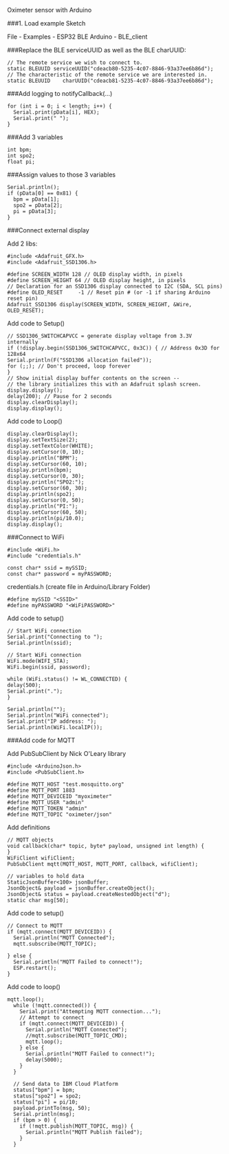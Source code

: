 Oximeter sensor with Arduino

###1. Load example Sketch 

File - Examples - ESP32 BLE Arduino - BLE_client
	
###Replace the BLE serviceUUID as well as the BLE charUUID:
	
```
// The remote service we wish to connect to.
static BLEUUID serviceUUID("cdeacb80-5235-4c07-8846-93a37ee6b86d");
// The characteristic of the remote service we are interested in.
static BLEUUID    charUUID("cdeacb81-5235-4c07-8846-93a37ee6b86d");
```
	
###Add logging to notifyCallback(...)
	
```
for (int i = 0; i < length; i++) {
  Serial.print(pData[i], HEX);
  Serial.print(" ");
}
```

###Add 3 variables   
	
```
int bpm;
int spo2;
float pi;
```
	
###Assign values to those 3 variables
	
```
Serial.println();
if (pData[0] == 0x81) {
  bpm = pData[1];
  spo2 = pData[2];
  pi = pData[3];
}
```
    
###Connect external display
    
Add 2 libs:
    
```
#include <Adafruit_GFX.h>
#include <Adafruit_SSD1306.h>
```
	
```
#define SCREEN_WIDTH 128 // OLED display width, in pixels
#define SCREEN_HEIGHT 64 // OLED display height, in pixels
// Declaration for an SSD1306 display connected to I2C (SDA, SCL pins)
#define OLED_RESET     -1 // Reset pin # (or -1 if sharing Arduino reset pin)
Adafruit_SSD1306 display(SCREEN_WIDTH, SCREEN_HEIGHT, &Wire, OLED_RESET);
```

Add code to Setup()

```
// SSD1306_SWITCHCAPVCC = generate display voltage from 3.3V internally
if (!display.begin(SSD1306_SWITCHCAPVCC, 0x3C)) { // Address 0x3D for 128x64
Serial.println(F("SSD1306 allocation failed"));
for (;;); // Don't proceed, loop forever
}
// Show initial display buffer contents on the screen --
// the library initializes this with an Adafruit splash screen.
display.display();
delay(200); // Pause for 2 seconds
display.clearDisplay();
display.display();
```	
Add code to Loop()

```
display.clearDisplay();
display.setTextSize(2);
display.setTextColor(WHITE);
display.setCursor(0, 10);
display.println("BPM");
display.setCursor(60, 10);
display.println(bpm);
display.setCursor(0, 30);
display.println("SPO2:");
display.setCursor(60, 30);
display.println(spo2);
display.setCursor(0, 50);
display.println("PI:");
display.setCursor(60, 50);
display.println(pi/10.0);
display.display();
```	

###Connect to WiFi

```
#include <WiFi.h>
#include "credentials.h"
```
```
const char* ssid = mySSID;
const char* password = myPASSWORD;
```	
credentials.h (create file in Arduino/Library Folder)

```
#define mySSID "<SSID>"
#define myPASSWORD "<WiFiPASSWORD>"
```

Add code to setup()

```
// Start WiFi connection
Serial.print("Connecting to ");
Serial.println(ssid);

// Start WiFi connection
WiFi.mode(WIFI_STA);
WiFi.begin(ssid, password);
  
while (WiFi.status() != WL_CONNECTED) {
delay(500);
Serial.print(".");
}

Serial.println("");
Serial.println("WiFi connected");  
Serial.print("IP address: ");
Serial.println(WiFi.localIP());
```

###Add code for MQTT

Add PubSubClient by Nick O'Leary library

```
#include <ArduinoJson.h>
#include <PubSubClient.h>
```

```
#define MQTT_HOST "test.mosquitto.org"
#define MQTT_PORT 1883
#define MQTT_DEVICEID "myoximeter"
#define MQTT_USER "admin"
#define MQTT_TOKEN "admin"
#define MQTT_TOPIC "oximeter/json"
```

Add definitions

```
// MQTT objects
void callback(char* topic, byte* payload, unsigned int length) {
}
WiFiClient wifiClient;
PubSubClient mqtt(MQTT_HOST, MQTT_PORT, callback, wifiClient);

// variables to hold data
StaticJsonBuffer<100> jsonBuffer;
JsonObject& payload = jsonBuffer.createObject();
JsonObject& status = payload.createNestedObject("d");
static char msg[50];
```

Add code to setup()

```
// Connect to MQTT
if (mqtt.connect(MQTT_DEVICEID)) {
  Serial.println("MQTT Connected");
  mqtt.subscribe(MQTT_TOPIC);

} else {
  Serial.println("MQTT Failed to connect!");
  ESP.restart();
}
```

Add code to loop()

```
mqtt.loop();
  while (!mqtt.connected()) {
    Serial.print("Attempting MQTT connection...");
    // Attempt to connect
    if (mqtt.connect(MQTT_DEVICEID)) {
      Serial.println("MQTT Connected");
      //mqtt.subscribe(MQTT_TOPIC_CMD);
      mqtt.loop();
    } else {
      Serial.println("MQTT Failed to connect!");
      delay(5000);
    }
  }

  // Send data to IBM Cloud Platform
  status["bpm"] = bpm;
  status["spo2"] = spo2;
  status["pi"] = pi/10;
  payload.printTo(msg, 50);
  Serial.println(msg);
  if (bpm > 0) {
    if (!mqtt.publish(MQTT_TOPIC, msg)) {
      Serial.println("MQTT Publish failed");
    }
  }
 ```


